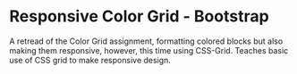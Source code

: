 Responsive Color Grid  - Bootstrap
==================================

A retread of the Color Grid assignment, formatting colored blocks but also making them responsive, however, this time using CSS-Grid. Teaches basic use of CSS grid to make responsive design.